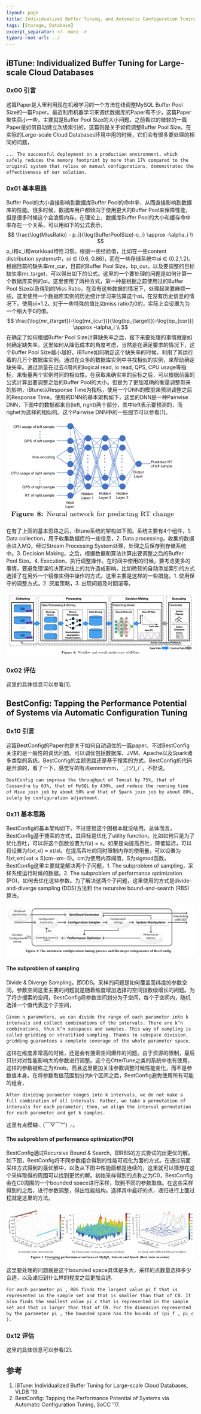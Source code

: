 ```yaml
---
layout: page
title: Individualized Buffer Tuning, and Automatic Configuration Tuning
tags: [Storage, Database]
excerpt_separator: <!--more-->
typora-root-url: ../
---
```


## iBTune: Individualized Buffer Tuning for Large-scale Cloud Databases

### 0x00 引言

 这篇Paper是入里利用现在机器学习的一个方法在线调整MySQL Buffer Pool Size的一篇Paper。最近利用机器学习来调优数据库的Paper有不少，这篇Paper聚焦面小一些，主要就是Buffer Pool Size的大小问题。之前看过的微软的一篇Paper是如何自动建立次级索引的，这篇则是关于如何调整Buffer Pool Size。在实际的Large-scale Cloud Databases环境中用的时候，它们会有很多要处理的相同的问题，

```
... The successful deployment on a production environment, which safely reduces the memory footprint by more than 17% compared to the original system that relies on manual configurations, demonstrates the effectiveness of our solution.
```

### 0x01 基本思路

 Buffer Pool的大小直接影响到数据库Buffer Pool的命中率，从而直接影响到数据库的性能。很多时候，数据库用户都倾向于使用更大的Buffer Pool来保障性能，但是很多时候这个会浪费内存。在理论上，数据库Buffer Pool的大小和缓存命中率存在一个关系，可以用如下的公式表示，
$$
\frac{\log(MissRatio) - p_i}{\log(BufferPoolSize)-c_i} \approx -\alpha_i \\
$$
p_i和c_i和workload特性习惯。根据一些经验值，比如在一些content distribution systems中，αi ∈ (0.6, 0.86)，而在一些存储系统中αi ∈ (0.2,1.2)。根据目前的缺失率mr_cur，目前的Buffer Pool Size，bp_cur。以及要调整的目标缺失率mr_target，可以得出如下的公式。这里的一个要处理的问题是如何计算一个数据库实例的αi。这里使用了两种方式，第一种是根据之前使用过的Buffer Pool Size以及得到的Miss Ratio。在没有这些数据的情况下，处理起来要麻烦一些。这里使用一个数据库实例的历史统计学习来估算这个αi，在没有历史信息的情况下，使用αi=1.2。对于一些特殊的值比如miss ratio为0的，实际上会设置为为一个稍大于0的值。
$$
\frac{\log(mr_{target})-\log(mr_{cur})}{\log(bp_{target)})-\log(bp_{cur})} \approx -\alpha_i \\
$$
  在确定了如何根据Buffer Pool Size计算缺失率之后，接下来要处理的事情就是如何确定缺失率。这里如何从降低成本的角度考虑，当然是在满足要求的情况下，这个Buffer Pool Size越小越好。iBTune如何确定这个缺失率的时候，利用了其运行着的几万个数据库实例。通过在众多的数据库实例中寻找相似的实例，来帮助确定缺失率。通过测量在过去4周内的logical read, io read, QPS, CPU usage等指标，来衡量两个实例时间的相似性。在获取来确实率的目标之后，可以根据前面的公式计算出要调整之后的Buffer Pool的大小。但是为了更加准确的衡量调整带来的影响，iBtune以Response Time为指标，使用一个DNN的模型来预测调整之后的Response Time。使用的DNN的基本架构如下，这里的DNN是一种Pairwise DNN，下图中的数据都来自(left, right)两个部分，其中left表示要预测的，而righet为选择的相似的。这个Pairwise DNN中的一些细节可以参看[1]。

![](/assets/images/ibtune-dnn.png)

 在有了上面的基本思路之后，iBtune系统的架构如下图。系统主要有4个组件，1. Data collection，用于收集数据库的一些信息，2. Data processing，收集的数据会进入MQ，经过Stream Processing System处理，处理之后保存到存储系统中。3. Decision Making，之后，根据数据和算法计算出要调整之后的Buffer Pool Size。4. Execution，执行调整操作。在时间中使用的时候，要考虑更多的事情，要避免错误的决策对线上的允许造成影响。比如微软的自动添加索引的方式选择了在另外一个镜像实例中操作的方式。这里主要是这样的一些措施，1. 使用保守的调整方式，2. 灰度策略，3. 出现问题及时回滚等。

![](/assets/images/ibtune-arch.png)

### 0x02 评估

  这里的具体信息可以参看[1].

## BestConfig: Tapping the Performance Potential of Systems via Automatic Configuration Tuning

### 0x10 引言

  这篇BestConfig的Paper也是关于如何自动调优的一篇paper。不过BestConfig关注的是一般性的调优问题。可以调优包括数据库、JVM、Apache以及Spark诸多类型的系统。BestConfig的主题思路还是基于搜索的方式。BestConfig的代码是开源的，看了一下，感觉写的有点emmmmm，¯\_(ツ)_/¯，不好说。

```
BestConfig can improve the throughput of Tomcat by 75%, that of Cassandra by 63%, that of MySQL by 430%, and reduce the running time of Hive join job by about 50% and that of Spark join job by about 80%, solely by configuration adjustment.
```

### 0x11 基本思路

 BestConfig的基本架构如下。不过感觉这个图根本就没啥用。总体而言，BestConfig基于搜索的方式，其目标是优化了utility function。比如如何只是为了优化吞吐，可以将这个函数设置为f(x) = x。如果是向提高吞吐，降低延迟，可以将设置为f(xt,xl) = xt/xl。在提高吞吐的同时限制内存的使用量，可以设置为f(xt,xm)=xt × S(cm−xm−5)。cm为使用内存阈值，S为sigmod函数。BestConfig这里主要就是解决两个子问题，1. The subproblem of sampling，采样系统运行时候的数据，2. The subproblem of performance optimization (PO)，如何去优化这些参数。为了解决这两个子问题，这里使用的方式是divide-and-diverge sampling (DDS)方法和 the recursive bound-and-search (RBS) 算法。

![](/assets/images/bestc-arch.png)

#### The subproblem of sampling

Divide & Diverge Sampling，即DDS。采样的问题是如何覆盖高纬度的参数空间。参数空间这里主要的问题就是随着维度增加选择的空间指数级增长的问题。为了将少搜索的空间，BestConfig将参数空间划分为子空间，每个子空间内，随机选择一个值代表这个子空间，

```
Given n parameters, we can divide the range of each parameter into k intervals and collect combinations of the intervals. There are k^n combinations, thus k^n subspaces and samples. This way of sampling is called gridding or stratified sampling. Thanks to subspace division, gridding guarantees a complete coverage of the whole parameter space. 
```

 这样在维度非常高的时候，还是会有搜索空间爆炸的问题。由于资源的限制，最后只针对对性能影响大的参数进行调整。这个在OtterTune之类的系统中也有使用，这样的参数被称之为Knob。而且这里更加关注参数调整时候性能变化，而不是参数值本身。在将参数取值范围划分为k个区间之后，BestConfig避免使用所有可能的组合，

```
After dividing parameter ranges into k intervals, we do not make a full combination of all intervals. Rather, we take a permutation of intervals for each parameter; then, we align the interval permutation for each paremeter and get k samples.
```

 这里有点模糊╮(￣▽￣"")╭。

#### The subproblem of performance optimization(PO)

   BestConfig通过Recursive Bound & Search，即RBS的方式尝试的出更优的解。如下图，BestConfig将不同参数组合得到的性能可视化为面的方式。在通过前面采样方式得到的最优解中，以及从下图中性能面都是连续的，这里就可以猜想在这个采样取得的周围可以找到更优的解。初始采样得到的点称之为C0，BestConfig会在C0周围的一个bounded space进行采样，取到不同的参数取值。在这些采样得到的之后，进行参数调整，得出性能结构。选择其中最好的点，递归进行上面过程就是这里的方法。

![](/assets/images/bestf-perf.png)

  这里要处理的问题就是这个bounded space具体是多大，采样的点数量选择多少合适，以及递归到什么样的程度之后更加合适.

```
For each parameter pi , RBS finds the largest value pi_f that is represented in the sample set and that is smaller than that of C0. It also finds the smallest value pi_c that is represented in the sample set and that is larger than that of C0. For the dimension represented by the parameter pi , the bounded space has the bounds of (pi_f , pi_c ).
```

### 0x12 评估

  这里的具体信息可以参看[2].

## 参考

1. iBTune: Individualized Buffer Tuning for Large-scale Cloud Databases, VLDB '19.
2. BestConfig: Tapping the Performance Potential of Systems via Automatic Configuration Tuning, SoCC '17.